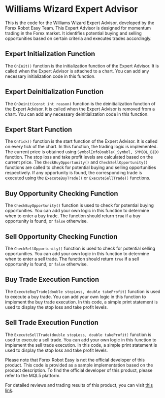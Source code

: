# Williams Wizard Expert Advisor

This is the code for the Williams Wizard Expert Advisor, developed by the Forex Robot Easy Team. This Expert Advisor is designed for momentum trading in the Forex market. It identifies potential buying and selling opportunities based on certain criteria and executes trades accordingly.

## Expert Initialization Function

The `OnInit()` function is the initialization function of the Expert Advisor. It is called when the Expert Advisor is attached to a chart. You can add any necessary initialization code in this function.

## Expert Deinitialization Function

The `OnDeinit(const int reason)` function is the deinitialization function of the Expert Advisor. It is called when the Expert Advisor is removed from a chart. You can add any necessary deinitialization code in this function.

## Expert Start Function

The `OnTick()` function is the start function of the Expert Advisor. It is called on every tick of the chart. In this function, the trading logic is implemented. The current price is obtained using `SymbolInfoDouble(_Symbol, SYMBOL_BID)` function. The stop loss and take profit levels are calculated based on the current price. The `CheckBuyOpportunity()` and `CheckSellOpportunity()` functions are called to check for potential buying and selling opportunities respectively. If any opportunity is found, the corresponding trade is executed using the `ExecuteBuyTrade()` or `ExecuteSellTrade()` functions.

## Buy Opportunity Checking Function

The `CheckBuyOpportunity()` function is used to check for potential buying opportunities. You can add your own logic in this function to determine when to enter a buy trade. The function should return `true` if a buy opportunity is found, or `false` otherwise.

## Sell Opportunity Checking Function

The `CheckSellOpportunity()` function is used to check for potential selling opportunities. You can add your own logic in this function to determine when to enter a sell trade. The function should return `true` if a sell opportunity is found, or `false` otherwise.

## Buy Trade Execution Function

The `ExecuteBuyTrade(double stopLoss, double takeProfit)` function is used to execute a buy trade. You can add your own logic in this function to implement the buy trade execution. In this code, a simple print statement is used to display the stop loss and take profit levels.

## Sell Trade Execution Function

The `ExecuteSellTrade(double stopLoss, double takeProfit)` function is used to execute a sell trade. You can add your own logic in this function to implement the sell trade execution. In this code, a simple print statement is used to display the stop loss and take profit levels.

Please note that Forex Robot Easy is not the official developer of this product. This code is provided as a sample implementation based on the product description. To find the official developer of this product, please refer to the MQL5 platform.

For detailed reviews and trading results of this product, you can visit [this link](https://forexroboteasy.com/forex-robot-review/williams-wizard-review-reliable-forex-software-for-momentum-trading-2/).
